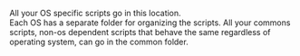 All your OS specific scripts go in this location.  
Each OS has a separate folder for organizing the scripts.
All your commons scripts, non-os dependent scripts that behave the same regardless of operating system, can go in the common folder.
